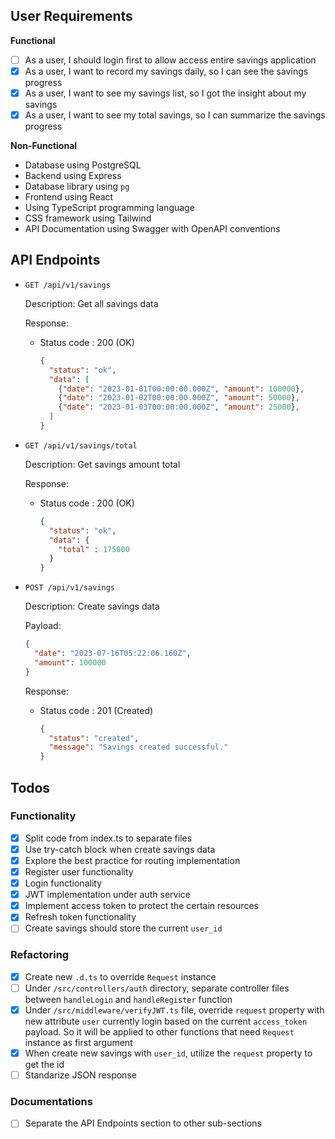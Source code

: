 ## User Requirements

**Functional**

- [ ] As a user, I should login first to allow access entire savings application
- [x] As a user, I want to record my savings daily, so I can see the savings progress
- [x] As a user, I want to see my savings list, so I got the insight about my savings
- [x] As a user, I want to see my total savings, so I can summarize the savings progress

**Non-Functional**

- Database using PostgreSQL
- Backend using Express
- Database library using `pg`
- Frontend using React
- Using TypeScript programming language
- CSS framework using Tailwind
- API Documentation using Swagger with OpenAPI conventions

## API Endpoints

- `GET /api/v1/savings`

  Description: Get all savings data

  Response:

  - Status code : 200 (OK)

    ```JSON
    {
      "status": "ok",
      "data": [
        {"date": "2023-01-01T00:00:00.000Z", "amount": 100000},
        {"date": "2023-01-02T00:00:00.000Z", "amount": 50000},
        {"date": "2023-01-03T00:00:00.000Z", "amount": 25000},
      ]
    }
    ```

- `GET /api/v1/savings/total`

  Description: Get savings amount total

  Response:

  - Status code : 200 (OK)

    ```JSON
    {
      "status": "ok",
      "data": {
        "total" : 175000
      }
    }
    ```

- `POST /api/v1/savings`

  Description: Create savings data

  Payload:

  ```JSON
  {
    "date": "2023-07-16T05:22:06.160Z",
    "amount": 100000
  }
  ```

  Response:

  - Status code : 201 (Created)

    ```JSON
    {
      "status": "created",
      "message": "Savings created successful."
    }
    ```

## Todos

### Functionality

- [x] Split code from index.ts to separate files
- [x] Use try-catch block when create savings data
- [x] Explore the best practice for routing implementation
- [x] Register user functionality
- [x] Login functionality
- [x] JWT implementation under auth service
- [x] Implement access token to protect the certain resources
- [x] Refresh token functionality
- [ ] Create savings should store the current `user_id`

### Refactoring

- [x] Create new `.d.ts` to override `Request` instance
- [ ] Under `/src/controllers/auth` directory, separate controller files between `handleLogin` and `handleRegister` function
- [x] Under `/src/middleware/verifyJWT.ts` file, override `request` property with new attribute `user` currently login based on the current `access_token` payload. So it will be applied to other functions that need `Request` instance as first argument
- [x] When create new savings with `user_id`, utilize the `request` property to get the id
- [ ] Standarize JSON response

### Documentations

- [ ] Separate the API Endpoints section to other sub-sections
